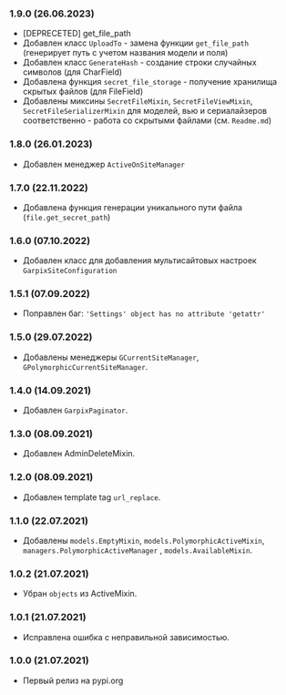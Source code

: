### 1.9.0 (26.06.2023)

- [DEPRECETED] get_file_path
- Добавлен класс `UploadTo` - замена функции `get_file_path` (генерирует путь с учетом названия модели и поля)
- Добавлен класс `GenerateHash` - создание строки случайных символов (для CharField)
- Добавлена функция `secret_file_storage` - получение хранилища скрытых файлов (для FileField)
- Добавлены миксины `SecretFileMixin`, `SecretFileViewMixin`, `SecretFileSerializerMixin` для моделей, вью и сериалайзеров соответственно - работа со скрытыми файлами (см. `Readme.md`)

### 1.8.0 (26.01.2023)

- Добавлен менеджер `ActiveOnSiteManager`

### 1.7.0 (22.11.2022)

- Добавлена функция генерации уникального пути файла (`file.get_secret_path`)

### 1.6.0 (07.10.2022)

- Добавлен класс для добавления мультисайтовых настроек `GarpixSiteConfiguration`

### 1.5.1 (07.09.2022)

- Поправлен баг: `'Settings' object has no attribute 'getattr'`

### 1.5.0 (29.07.2022)

- Добавлены менеджеры `GCurrentSiteManager`, `GPolymorphicCurrentSiteManager`.

### 1.4.0 (14.09.2021)

- Добавлен `GarpixPaginator`.

### 1.3.0 (08.09.2021)

- Добавлен AdminDeleteMixin.

### 1.2.0 (08.09.2021)

- Добавлен template tag `url_replace`.

### 1.1.0 (22.07.2021)

- Добавлены `models.EmptyMixin`, `models.PolymorphicActiveMixin`, `managers.PolymorphicActiveManager`
  , `models.AvailableMixin`.

### 1.0.2 (21.07.2021)

- Убран `objects` из ActiveMixin.

### 1.0.1 (21.07.2021)

- Исправлена ошибка с неправильной зависимостью.

### 1.0.0 (21.07.2021)

- Первый релиз на pypi.org
